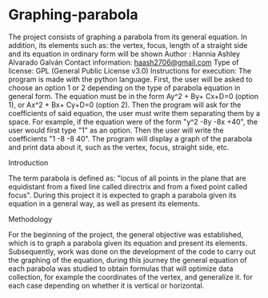# Graphing-parabola
The project consists of graphing a parabola from its general equation. In addition, its elements such as: the vertex, focus, length of a straight side and its equation in ordinary form will be shown
Author : Hannia Ashley Alvarado Galván
Contact information: haash2706@gmail.com
Type of license: GPL (General Public License v3.0)
Instructions for execution:
The program is made with the python language.
First, the user will be asked to choose an option 1 or 2 depending on the type of parabola equation in general form. The equation must be in the form Ay^2 + By+ Cx+D=0 (option 1), or Ax^2 + Bx+ Cy+D=0 (option 2).
Then the program will ask for the coefficients of said equation, the user must write them separating them by a space. For example, if the equation were of the form "y^2 -8y -8x +40", the user would first type "1" as an option. Then the user will write the coefficients "1 -8 -8 40".
The program will display a graph of the parabola and print data about it, such as the vertex, focus, straight side, etc.

Introduction

The term parabola is defined as: "locus of all points in the plane that are equidistant from a fixed line called directrix and from a fixed point called focus".
During this project it is expected to graph a parabola given its equation in a general way, as well as present its elements.

Methodology

For the beginning of the project, the general objective was established, which is to graph a parabola given its equation and present its elements.
Subsequently, work was done on the development of the code to carry out the graphing of the equation, during this journey the general equation of each parabola was studied to obtain formulas that will optimize data collection, for example the coordinates of the vertex, and generalize it. for each case depending on whether it is vertical or horizontal.
